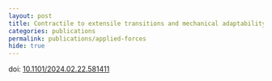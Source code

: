 ```yaml
---
layout: post
title: Contractile to extensile transitions and mechanical adaptability enabled by activity in cytoskeletal structures
categories: publications
permalink: publications/applied-forces
hide: true
---
```


doi: [10.1101/2024.02.22.581411](https://doi.org/10.1101/2024.02.22.581411)



